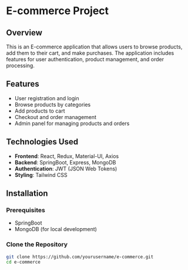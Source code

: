 # E-commerce Project

## Overview
This is an E-commerce application that allows users to browse products, add them to their cart, and make purchases. The application includes features for user authentication, product management, and order processing.

## Features
- User registration and login
- Browse products by categories
- Add products to cart
- Checkout and order management
- Admin panel for managing products and orders

## Technologies Used
- **Frontend**: React, Redux, Material-UI, Axios
- **Backend**: SpringBoot, Express, MongoDB
- **Authentication**: JWT (JSON Web Tokens)
- **Styling**: Tailwind CSS

## Installation

### Prerequisites
- SpringBoot
- MongoDB (for local development)

### Clone the Repository
```bash
git clone https://github.com/yourusername/e-commerce.git
cd e-commerce
